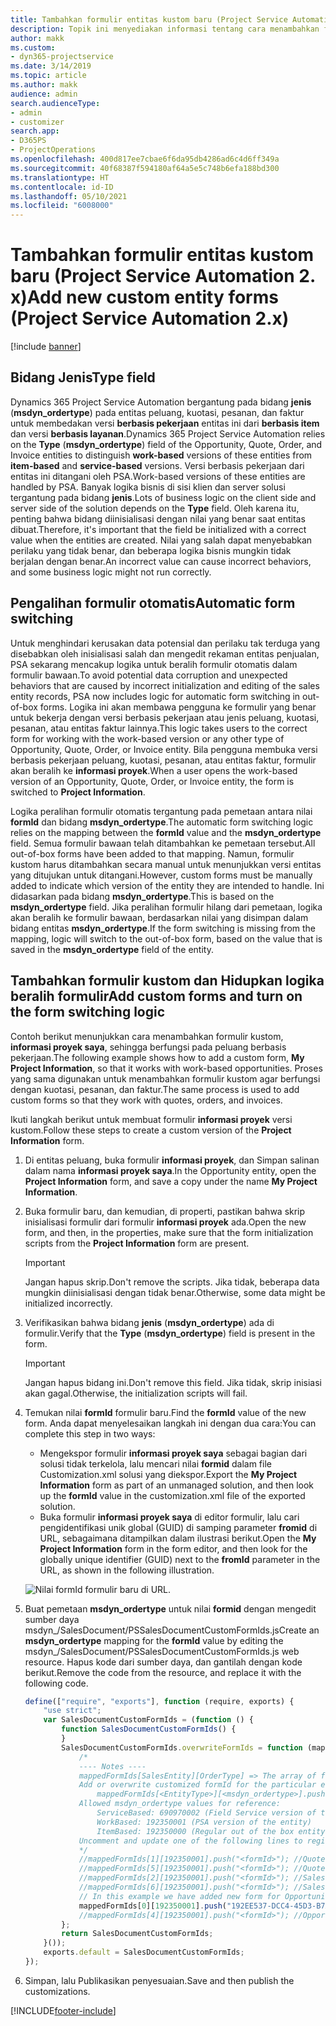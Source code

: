 ```yaml
---
title: Tambahkan formulir entitas kustom baru (Project Service Automation 2. x)
description: Topik ini menyediakan informasi tentang cara menambahkan formulir entitas kustom untuk peluang, kuotasi, pesanan, atau faktur di Dynamics 365 Project Service Automation 2. x.
author: makk
ms.custom:
- dyn365-projectservice
ms.date: 3/14/2019
ms.topic: article
ms.author: makk
audience: admin
search.audienceType:
- admin
- customizer
search.app:
- D365PS
- ProjectOperations
ms.openlocfilehash: 400d817ee7cbae6f6da95db4286ad6c4d6ff349a
ms.sourcegitcommit: 40f68387f594180af64a5e5c748b6efa188bd300
ms.translationtype: HT
ms.contentlocale: id-ID
ms.lasthandoff: 05/10/2021
ms.locfileid: "6008000"
---
```

# <a name="add-new-custom-entity-forms-project-service-automation-2x"></a><span data-ttu-id="a73bf-103">Tambahkan formulir entitas kustom baru (Project Service Automation 2. x)</span><span class="sxs-lookup"><span data-stu-id="a73bf-103">Add new custom entity forms (Project Service Automation 2.x)</span></span>

[!include [banner](../../includes/psa-now-project-operations.md)]

## <a name="type-field"></a><span data-ttu-id="a73bf-104">Bidang Jenis</span><span class="sxs-lookup"><span data-stu-id="a73bf-104">Type field</span></span> 

<span data-ttu-id="a73bf-105">Dynamics 365 Project Service Automation bergantung pada bidang **jenis** (**msdyn\_ordertype**) pada entitas peluang, kuotasi, pesanan, dan faktur untuk membedakan versi **berbasis pekerjaan** entitas ini dari **berbasis item** dan versi **berbasis layanan**.</span><span class="sxs-lookup"><span data-stu-id="a73bf-105">Dynamics 365 Project Service Automation relies on the **Type** (**msdyn\_ordertype**) field of the Opportunity, Quote, Order, and Invoice entities to distinguish **work-based** versions of these entities from **item-based** and **service-based** versions.</span></span> <span data-ttu-id="a73bf-106">Versi berbasis pekerjaan dari entitas ini ditangani oleh PSA.</span><span class="sxs-lookup"><span data-stu-id="a73bf-106">Work-based versions of these entities are handled by PSA.</span></span> <span data-ttu-id="a73bf-107">Banyak logika bisnis di sisi klien dan server solusi tergantung pada bidang **jenis**.</span><span class="sxs-lookup"><span data-stu-id="a73bf-107">Lots of business logic on the client side and server side of the solution depends on the **Type** field.</span></span> <span data-ttu-id="a73bf-108">Oleh karena itu, penting bahwa bidang diinisialisasi dengan nilai yang benar saat entitas dibuat.</span><span class="sxs-lookup"><span data-stu-id="a73bf-108">Therefore, it's important that the field be initialized with a correct value when the entities are created.</span></span> <span data-ttu-id="a73bf-109">Nilai yang salah dapat menyebabkan perilaku yang tidak benar, dan beberapa logika bisnis mungkin tidak berjalan dengan benar.</span><span class="sxs-lookup"><span data-stu-id="a73bf-109">An incorrect value can cause incorrect behaviors, and some business logic might not run correctly.</span></span>

## <a name="automatic-form-switching"></a><span data-ttu-id="a73bf-110">Pengalihan formulir otomatis</span><span class="sxs-lookup"><span data-stu-id="a73bf-110">Automatic form switching</span></span>

<span data-ttu-id="a73bf-111">Untuk menghindari kerusakan data potensial dan perilaku tak terduga yang disebabkan oleh inisialisasi salah dan mengedit rekaman entitas penjualan, PSA sekarang mencakup logika untuk beralih formulir otomatis dalam formulir bawaan.</span><span class="sxs-lookup"><span data-stu-id="a73bf-111">To avoid potential data corruption and unexpected behaviors that are caused by incorrect initialization and editing of the sales entity records, PSA now includes logic for automatic form switching in out-of-box forms.</span></span> <span data-ttu-id="a73bf-112">Logika ini akan membawa pengguna ke formulir yang benar untuk bekerja dengan versi berbasis pekerjaan atau jenis peluang, kuotasi, pesanan, atau entitas faktur lainnya.</span><span class="sxs-lookup"><span data-stu-id="a73bf-112">This logic takes users to the correct form for working with the work-based version or any other type of Opportunity, Quote, Order, or Invoice entity.</span></span> <span data-ttu-id="a73bf-113">Bila pengguna membuka versi berbasis pekerjaan peluang, kuotasi, pesanan, atau entitas faktur, formulir akan beralih ke **informasi proyek**.</span><span class="sxs-lookup"><span data-stu-id="a73bf-113">When a user opens the work-based version of an Opportunity, Quote, Order, or Invoice entity, the form is switched to **Project Information**.</span></span>

<span data-ttu-id="a73bf-114">Logika peralihan formulir otomatis tergantung pada pemetaan antara nilai **formId** dan bidang **msdyn\_ordertype**.</span><span class="sxs-lookup"><span data-stu-id="a73bf-114">The automatic form switching logic relies on the mapping between the **formId** value and the **msdyn\_ordertype** field.</span></span> <span data-ttu-id="a73bf-115">Semua formulir bawaan telah ditambahkan ke pemetaan tersebut.</span><span class="sxs-lookup"><span data-stu-id="a73bf-115">All out-of-box forms have been added to that mapping.</span></span> <span data-ttu-id="a73bf-116">Namun, formulir kustom harus ditambahkan secara manual untuk menunjukkan versi entitas yang ditujukan untuk ditangani.</span><span class="sxs-lookup"><span data-stu-id="a73bf-116">However, custom forms must be manually added to indicate which version of the entity they are intended to handle.</span></span> <span data-ttu-id="a73bf-117">Ini didasarkan pada bidang **msdyn\_ordertype**.</span><span class="sxs-lookup"><span data-stu-id="a73bf-117">This is based on the **msdyn\_ordertype** field.</span></span> <span data-ttu-id="a73bf-118">Jika peralihan formulir hilang dari pemetaan, logika akan beralih ke formulir bawaan, berdasarkan nilai yang disimpan dalam bidang entitas **msdyn\_ordertype**.</span><span class="sxs-lookup"><span data-stu-id="a73bf-118">If the form switching is missing from the mapping, logic will switch to the out-of-box form, based on the value that is saved in the **msdyn\_ordertype** field of the entity.</span></span>

## <a name="add-custom-forms-and-turn-on-the-form-switching-logic"></a><span data-ttu-id="a73bf-119">Tambahkan formulir kustom dan Hidupkan logika beralih formulir</span><span class="sxs-lookup"><span data-stu-id="a73bf-119">Add custom forms and turn on the form switching logic</span></span>

<span data-ttu-id="a73bf-120">Contoh berikut menunjukkan cara menambahkan formulir kustom, **informasi proyek saya**, sehingga berfungsi pada peluang berbasis pekerjaan.</span><span class="sxs-lookup"><span data-stu-id="a73bf-120">The following example shows how to add a custom form, **My Project Information**, so that it works with work-based opportunities.</span></span> <span data-ttu-id="a73bf-121">Proses yang sama digunakan untuk menambahkan formulir kustom agar berfungsi dengan kuotasi, pesanan, dan faktur.</span><span class="sxs-lookup"><span data-stu-id="a73bf-121">The same process is used to add custom forms so that they work with quotes, orders, and invoices.</span></span>

<span data-ttu-id="a73bf-122">Ikuti langkah berikut untuk membuat formulir **informasi proyek** versi kustom.</span><span class="sxs-lookup"><span data-stu-id="a73bf-122">Follow these steps to create a custom version of the **Project Information** form.</span></span>

1. <span data-ttu-id="a73bf-123">Di entitas peluang, buka formulir **informasi proyek**, dan Simpan salinan dalam nama **informasi proyek saya**.</span><span class="sxs-lookup"><span data-stu-id="a73bf-123">In the Opportunity entity, open the **Project Information** form, and save a copy under the name **My Project Information**.</span></span>
2. <span data-ttu-id="a73bf-124">Buka formulir baru, dan kemudian, di properti, pastikan bahwa skrip inisialisasi formulir dari formulir **informasi proyek** ada.</span><span class="sxs-lookup"><span data-stu-id="a73bf-124">Open the new form, and then, in the properties, make sure that the form initialization scripts from the **Project Information** form are present.</span></span> 

    > [!IMPORTANT]
    > <span data-ttu-id="a73bf-125">Jangan hapus skrip.</span><span class="sxs-lookup"><span data-stu-id="a73bf-125">Don't remove the scripts.</span></span> <span data-ttu-id="a73bf-126">Jika tidak, beberapa data mungkin diinisialisasi dengan tidak benar.</span><span class="sxs-lookup"><span data-stu-id="a73bf-126">Otherwise, some data might be initialized incorrectly.</span></span>

3. <span data-ttu-id="a73bf-127">Verifikasikan bahwa bidang **jenis** (**msdyn\_ordertype**) ada di formulir.</span><span class="sxs-lookup"><span data-stu-id="a73bf-127">Verify that the **Type** (**msdyn\_ordertype**) field is present in the form.</span></span> 

    > [!IMPORTANT]
    > <span data-ttu-id="a73bf-128">Jangan hapus bidang ini.</span><span class="sxs-lookup"><span data-stu-id="a73bf-128">Don't remove this field.</span></span> <span data-ttu-id="a73bf-129">Jika tidak, skrip inisiasi akan gagal.</span><span class="sxs-lookup"><span data-stu-id="a73bf-129">Otherwise, the initialization scripts will fail.</span></span>

4. <span data-ttu-id="a73bf-130">Temukan nilai **formId** formulir baru.</span><span class="sxs-lookup"><span data-stu-id="a73bf-130">Find the **formId** value of the new form.</span></span> <span data-ttu-id="a73bf-131">Anda dapat menyelesaikan langkah ini dengan dua cara:</span><span class="sxs-lookup"><span data-stu-id="a73bf-131">You can complete this step in two ways:</span></span>

    - <span data-ttu-id="a73bf-132">Mengekspor formulir **informasi proyek saya** sebagai bagian dari solusi tidak terkelola, lalu mencari nilai **formid** dalam file Customization.xml solusi yang diekspor.</span><span class="sxs-lookup"><span data-stu-id="a73bf-132">Export the **My Project Information** form as part of an unmanaged solution, and then look up the **formId** value in the customization.xml file of the exported solution.</span></span>
    - <span data-ttu-id="a73bf-133">Buka formulir **informasi proyek saya** di editor formulir, lalu cari pengidentifikasi unik global (GUID) di samping parameter **fromid** di URL, sebagaimana ditampilkan dalam ilustrasi berikut.</span><span class="sxs-lookup"><span data-stu-id="a73bf-133">Open the **My Project Information** form in the form editor, and then look for the globally unique identifier (GUID) next to the **fromId** parameter in the URL, as shown in the following illustration.</span></span>

    ![Nilai formId formulir baru di URL.](media/how-to-add-custom-forms-in-v2.0.png)

5. <span data-ttu-id="a73bf-135">Buat pemetaan **msdyn\_ordertype** untuk nilai **formid** dengan mengedit sumber daya msdyn\_/SalesDocument/PSSalesDocumentCustomFormIds.js</span><span class="sxs-lookup"><span data-stu-id="a73bf-135">Create an **msdyn\_ordertype** mapping for the **formId** value by editing the msdyn\_/SalesDocument/PSSalesDocumentCustomFormIds.js web resource.</span></span> <span data-ttu-id="a73bf-136">Hapus kode dari sumber daya, dan gantilah dengan kode berikut.</span><span class="sxs-lookup"><span data-stu-id="a73bf-136">Remove the code from the resource, and replace it with the following code.</span></span>

    ```javascript
    define(["require", "exports"], function (require, exports) {
        "use strict";
        var SalesDocumentCustomFormIds = (function () {
            function SalesDocumentCustomFormIds() {
            }
            SalesDocumentCustomFormIds.overwriteFormIds = function (mappedFormIds) {
                /*
                ---- Notes ----
                mappedFormIds[SalesEntity][OrderType] => The array of forms IDs that support particular entity and order type
                Add or overwrite customized formId for the particular entity and order type by calling:
                    mappedFormIds[<EntityType>][<msdyn_ordertype>].push("<formId>");
                Allowed msdyn_ordertype values for reference:
                    ServiceBased: 690970002 (Field Service version of the entity)
                    WorkBased: 192350001 (PSA version of the entity)
                    ItemBased: 192350000 (Regular out of the box entity)
                Uncomment and update one of the following lines to register custom PSA form for required entity:
                */      
                //mappedFormIds[1][192350001].push("<formId>"); //Quote
                //mappedFormIds[5][192350001].push("<formId>"); //Quote Line
                //mappedFormIds[2][192350001].push("<formId>"); //Sales Order
                //mappedFormIds[6][192350001].push("<formId>"); //Sales Order Line
                // In this example we have added new form for Opportunity
                mappedFormIds[0][192350001].push("192EE537-DCC4-45D3-B7AF-EA694B9113D2"); //Opportunity
                //mappedFormIds[4][192350001].push("<formId>"); //Opportunity Line
            };
            return SalesDocumentCustomFormIds;
        }());
        exports.default = SalesDocumentCustomFormIds;
    });
    ```

6. <span data-ttu-id="a73bf-137">Simpan, lalu Publikasikan penyesuaian.</span><span class="sxs-lookup"><span data-stu-id="a73bf-137">Save and then publish the customizations.</span></span>


[!INCLUDE[footer-include](../../includes/footer-banner.md)]